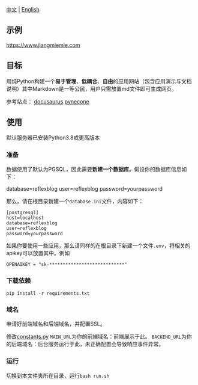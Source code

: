 [中文](README.md) | [English](READMEen.md)

## 示例

https://www.jiangmiemie.com


## 目标

用纯Python构建一个**易于管理**、**低耦合**、**自由**的应用网站（包含应用演示与文档说明）其中Markdown是一等公民，用户只需放置md文件即可生成网页。

参考站点：
[docusaurus](https://docusaurus.io/zh-CN/docs/category/guides)
[pynecone](https://pynecone.io/)

## 使用

默认服务器已安装Python3.8或更高版本

### 准备
数据使用了默认为PGSQL，因此需要**新建一个数据库**。假设你的数据库信息如下：

database=reflexblog
user=reflexblog
password=yourpassword

那么，请在根目录新建一个`database.ini`文件，内容如下：

```
[postgresql]
host=localhost
database=reflexblog
user=reflexblog
password=yourpassword
```

如果你要使用一些应用，那么请同样的在根目录下新建一个文件`.env`，将相关的apikey可以放置其中。例如

```
OPENAIKEY = "sk-****************************"
```

### 下载依赖

`pip install -r requirements.txt`


### 域名

申请好前端域名和后端域名，并配置SSL。

修改[constants.py](blog/constants.py)
`MAIN_URL`为你的前端域名：前端展示于此。
`BACKEND_URL`为你的后端域名：后台服务运行于此，未正确配置会导致响应事件异常。

### 运行

切换到本文件夹所在目录，运行`bash run.sh`